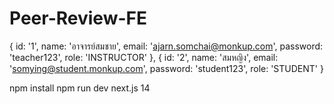 # Peer-Review-FE

{
    id: '1',
    name: 'อาจารย์สมชาย',
    email: 'ajarn.somchai@monkup.com',
    password: 'teacher123',
    role: 'INSTRUCTOR'
  },
  {
    id: '2',
    name: 'สมหญิง',
    email: 'somying@student.monkup.com',
    password: 'student123',
    role: 'STUDENT'
  }

npm install
npm run dev
next.js 14